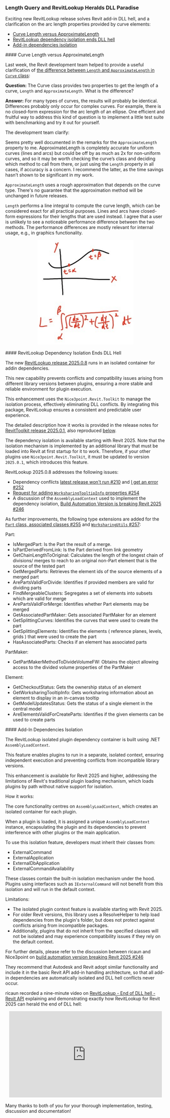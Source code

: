 <head>
<meta http-equiv="Content-Type" content="text/html; charset=utf-8">
<link rel="stylesheet" type="text/css" href="bc.css">
<!-- https://highlightjs.org/#usage
<link rel="stylesheet" href="https://cdnjs.cloudflare.com/ajax/libs/highlight.js/11.9.0/styles/default.min.css">
<script src="https://cdnjs.cloudflare.com/ajax/libs/highlight.js/11.9.0/highlight.min.js"></script>
<script>hljs.highlightAll();</script>
-->

<!-- https://prismjs.com -->
<link href="https://cdn.jsdelivr.net/npm/prismjs@1.29.0/themes/prism.min.css" rel="stylesheet" />
<script src="https://cdn.jsdelivr.net/npm/prismjs@1.29.0/components/prism-core.min.js"></script>
<script src="https://cdn.jsdelivr.net/npm/prismjs@1.29.0/plugins/autoloader/prism-autoloader.min.js"></script>
<style> code[class*=language-], pre[class*=language-] { font-size : 90%; } </style>
</head>

<!---

- The difference between Length and ApproximateLength in Curve class
  https://forums.autodesk.com/t5/revit-api-forum/the-difference-between-length-and-approximatelength-in-curve/m-p/12841543/

twitter:

Clarification on the arc Length versus ApproximateLength properties provided by curve elements and the new RevitLookup add-in dependencies isolation solves @AutodeskRevit #RevitAPI add-in DLL hell #BIM @DynamoBIM https://autode.sk/end_dll_hell

New RevitLookup solves Revit add-in DLL hell, and a clarification on the arc length properties provided by curve elements
&ndash; Curve Length versus ApproximateLength
&ndash; RevitLookup dependency isolation ends DLL hell
&ndash; Add-in dependencies isolation...

linkedin:

Revit API discussions on #RevitAPI add-in licensing and multi-version use of the AppStore Entitlement API:

https://autode.sk/entitlement

- Multi-version Revit entitlement API
- Add-in licensing...

#BIM #DynamoBIM #AutodeskAPS #Revit #API #IFC #SDK #Autodesk #AEC #adsk

the [Revit API discussion forum](http://forums.autodesk.com/t5/revit-api-forum/bd-p/160) thread

<center>
<img src="img/" alt="" title="" width="600"/>
<p style="font-size: 80%; font-style:italic"></p>
</center>

-->

### Length Query and RevitLookup Heralds DLL Paradise

Exciting new RevitLookup release solves Revit add-in DLL hell, and a clarification on the arc length properties provided by curve elements:

- [Curve Length versus ApproximateLength](#2)
- [RevitLookup dependency isolation ends DLL hell](#3)
- [Add-in dependencies isolation](#4)

####<a name="2"></a> Curve Length versus ApproximateLength

Last week, the Revit development team helped to provide a useful clarification
of [the difference between `Length` and `ApproximateLength` in `Curve` class](https://forums.autodesk.com/t5/revit-api-forum/the-difference-between-length-and-approximatelength-in-curve/m-p/12841543/):

**Question:**
The Curve class provides two properties to get the length of a curve, `Length` and `ApproximateLength`.
What is the difference?

**Answer:**
For many types of curves, the results will probably be identical.
Differences probably only occur for complex curves.
For example, there is no closed-form expression for the arc length of an ellipse.
One efficient and fruitful way to address this kind of question is to implement a little test suite with benchmarking and try it out for yourself.

The development team clarify:

Seems pretty well documented in the remarks for the `ApproximateLength` property to me.
ApproximateLength is completely accurate for uniform curves (lines and arcs) but could be off by as much as 2x for non-uniform curves, and so it may be worth checking the curve’s class and deciding which method to call from there, or just using the `Length` property in all cases, if accuracy is a concern.
I recommend the latter, as the time savings hasn’t shown to be significant in my work.

`ApproximateLength` uses a rough approximation that depends on the curve type.
There's no guarantee that the approximation method will be unchanged in future releases.

`Length` performs a line integral to compute the curve length, which can be considered exact for all practical purposes.
Lines and arcs have closed-form expressions for their lengths that are used instead.
I agree that a user is unlikely to see a noticeable performance difference between the two methods.
The performance differences are mostly relevant for internal usage, e.g., in graphics functionality.

<center>
<img src="img/arc_length.png" alt="Arc length" title="Arc length" width="300"/>
</center>

####<a name="3"></a> RevitLookup Dependency Isolation Ends DLL Hell

The new [RevitLookup release 2025.0.8](https://github.com/jeremytammik/RevitLookup/releases/tag/2025.0.8) runs
in an isolated container for addin dependencies.

This new capability prevents conflicts and compatibility issues arising from different library versions between plugins, ensuring a more stable and reliable environment for plugin execution.

This enhancement uses the `Nice3point.Revit.Toolkit` to manage the isolation process, effectively eliminating DLL conflicts.
By integrating this package, RevitLookup ensures a consistent and predictable user experience.

The detailed description how it works is provided in the release notes
for [RevitToolkit release 2025.0.1](https://github.com/Nice3point/RevitToolkit/releases/tag/2025.0.1),
also reproduced [below](#4).

<!--
Please note that this is unrelated
to [the recent RevitLookup hotfix 2025.0.1](https://thebuildingcoder.typepad.com/blog/2024/04/revitlookup-hotfix-and-the-revit-2025-sdk.html#2).
-->

The dependency isolation is available starting with Revit 2025.
Note that the isolation mechanism is implemented by an additional library that must be loaded into Revit at first startup for it to work.
Therefore, if your other plugins use `Nice3point.Revit.Toolkit`, it must be updated to version `2025.0.1`, which introduces this feature.

RevitLookup 2025.0.8 addresses the following issues:

- Dependency conflicts [latest release won't run #210](https://github.com/jeremytammik/RevitLookup/issues/210) and
  [I get an error #252](https://github.com/jeremytammik/RevitLookup/issues/252)
- [Request for adding `WorksharingTooltipInfo` properties #254](https://github.com/jeremytammik/RevitLookup/issues/254)
- A discussion of the `AssemblyLoadContext` used to implement the dependency isolation,
  [Build Automation Version is breaking Revit 2025 #246](https://github.com/jeremytammik/RevitLookup/issues/246)

As further improvements, the following type extensions are added
for the [`Part` class, associated classes #255](https://github.com/jeremytammik/RevitLookup/pull/255)
and [`WorksharingUtils` #257](https://github.com/jeremytammik/RevitLookup/pull/257):

Part:

- IsMergedPart: Is the Part the result of a merge.
- IsPartDerivedFromLink: Is the Part derived from link geometry
- GetChainLengthToOriginal: Calculates the length of the longest chain of divisions/ merges to reach to an original non-Part element that is the source of the tested part
- GetMergedParts: Retrieves the element ids of the source elements of a merged part
- ArePartsValidForDivide: Identifies if provided members are valid for dividing parts
- FindMergeableClusters: Segregates a set of elements into subsets which are valid for merge
- ArePartsValidForMerge: Identifies whether Part elements may be merged
- GetAssociatedPartMaker: Gets associated PartMaker for an element
- GetSplittingCurves: Identifies the curves that were used to create the part
- GetSplittingElements: Identifies the elements ( reference planes, levels, grids ) that were used to create the part
- HasAssociatedParts: Checks if an element has associated parts

PartMaker:
- GetPartMakerMethodToDivideVolumeFW: Obtains the object allowing access to the divided volume properties of the PartMaker

Element:
- GetCheckoutStatus: Gets the ownership status of an element
- GetWorksharingTooltipInfo: Gets worksharing information about an element to display in an in-canvas tooltip
- GetModelUpdatesStatus: Gets the status of a single element in the central model
- AreElementsValidForCreateParts: Identifies if the given elements can be used to create parts

####<a name="4"></a> Add-In Dependencies Isolation

The RevitLookup isolated plugin dependency container is built using .NET `AssemblyLoadContext`.

This feature enables plugins to run in a separate, isolated context, ensuring independent execution and preventing conflicts from incompatible library versions.

This enhancement is available for Revit 2025 and higher, addressing the limitations of Revit's traditional plugin loading mechanism, which loads plugins by path without native support for isolation.

How it works:

The core functionality centres on `AssemblyLoadContext`, which creates an isolated container for each plugin.

When a plugin is loaded, it is assigned a unique `AssemblyLoadContext` instance, encapsulating the plugin and its dependencies to prevent interference with other plugins or the main application.

To use this isolation feature, developers must inherit their classes from:

- ExternalCommand
- ExternalApplication
- ExternalDbApplication
- ExternalCommandAvailability

These classes contain the built-in isolation mechanism under the hood.
Plugins using interfaces such as `IExternalCommand` will not benefit from this isolation and will run in the default context.

Limitations:

- The isolated plugin context feature is available starting with Revit 2025.
- For older Revit versions, this library uses a ResolveHelper to help load dependencies from the plugin's folder, but does not protect against conflicts arising from incompatible packages.
- Additionally, plugins that do not inherit from the specified classes will not be isolated and may experience compatibility issues if they rely on the default context.

For further details, please refer to the discussion between ricaun and Nice3point
on [build automation version breaking Revit 2025 #246](https://github.com/jeremytammik/RevitLookup/issues/246)

They recommend that Autodesk and Revit adopt similar functionality and include it in the basic Revit API add-in handling architecture, so that all add-in dependencies are automatically isolated and DLL hell conflicts never occur.

ricaun recorded a nine-minute video
on [RevitLookup - End of DLL hell - Revit API](https://youtu.be/cpy4J_6-8WY) explaining
and demonstrating exactly how RevitLookup for Revit 2025 can herald the end of DLL hell:

<center>
<iframe width="480" height="270" src="https://www.youtube.com/embed/cpy4J_6-8WY?si=05tXP34MEFOGqFGB" title="YouTube video player" frameborder="0" allow="accelerometer; autoplay; clipboard-write; encrypted-media; gyroscope; picture-in-picture; web-share" referrerpolicy="strict-origin-when-cross-origin" allowfullscreen></iframe>
</center>

Many thanks to both of you for your thorough implementation, testing, discussion and documentation!
